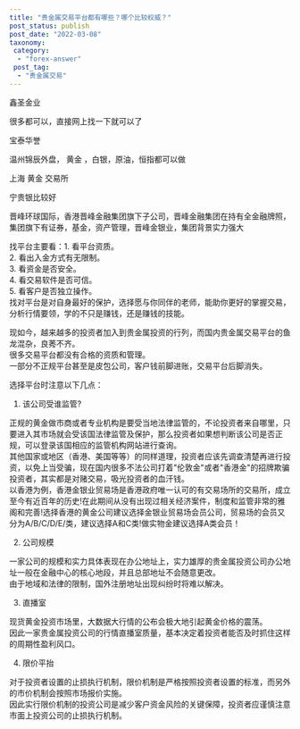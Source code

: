 ```yaml
---
title: "贵金属交易平台都有哪些？哪个比较权威？"
post_status: publish
post_date: "2022-03-08"
taxonomy:
 category: 
  - "forex-answer"
 post_tag: 
  - "贵金属交易"
---
```


鑫圣金业

很多都可以，直接网上找一下就可以了

宝泰华誉

温州锦辰外盘， 黄金 ，白银，原油，恒指都可以做

上海 黄金 交易所

宁贵银比较好

晋峰环球国际，香港晋峰金融集团旗下子公司，晋峰金融集团在持有全金融牌照，集团旗下有证券，基金，资产管理，晋峰金银业，集团背景实力强大

找平台主要看：1. 看平台资质。  
2. 看出入金方式有无限制。  
3. 看资金是否安全。  
4. 看交易软件是否可信。  
5. 看客户是否独立操作。  
找对平台是对自身最好的保护，选择愿与你同伴的老师，能助你更好的掌握交易，分析行情要领，学的不只是赚钱，还是赚钱的技能。  

现如今，越来越多的投资者加入到贵金属投资的行列，而国内贵金属交易平台的鱼龙混杂，良莠不齐。  
很多交易平台都没有合格的资质和管理。  
一部分不正规平台甚至是皮包公司，客户钱前脚进账，交易平台后脚消失。  

选择平台时注意以下几点：

1. 该公司受谁监管?

正规的黄金做市商或者专业机构是要受当地法律监管的，不论投资者来自哪里，只要进入其市场就会受该国法律监管及保护，那么投资者如果想判断该公司是否正规，可以登录该国相应的监管机构网站进行查询。  
其他国家或地区（香港、美国等等）的同样道理，投资者应该先调查清楚再进行投资，以免上当受骗，现在国内很多不法公司打着"伦敦金"或者"香港金"的招牌欺骗投资者，其实都是对赌交易，吸光投资者的血汗钱。  
以香港为例，香港金银业贸易场是香港政府唯一认可的有交易场所的交易所，成立至今有近百年的历史!在此期间从没有出现过相关经济案件，制度和监管非常的雅阁和完善!选择香港的黄金公司建议选择金银业贸易场会员公司，贸易场的会员又分为A/B/C/D/E/类，建议选择A和C类!做实物金建议选择A类会员！

2. 公司规模

一家公司的规模和实力具体表现在办公地址上，实力雄厚的贵金属投资公司办公地址一般在金融中心的核心地段，并且总部地址不会随意更改。  
由于地域和法律的限制，国外注册地址出现纠纷时将难以解决。  

3. 直播室

现货黄金投资市场里，大数据大行情的公布会极大地引起黄金价格的震荡。  
因此一家贵金属投资公司的行情直播室质量，基本决定着投资者能否及时抓住这样的周期性盈利风口。  

4. 限价平抬

对于投资者设置的止损执行机制，限价机制是严格按照投资者设置的标准，而另外的市价机制会按照市场报价实施。  
因此实行限价机制的投资公司是减少客户资金风险的关键保障，投资者应谨慎注意市面上投资公司的止损执行机制。
